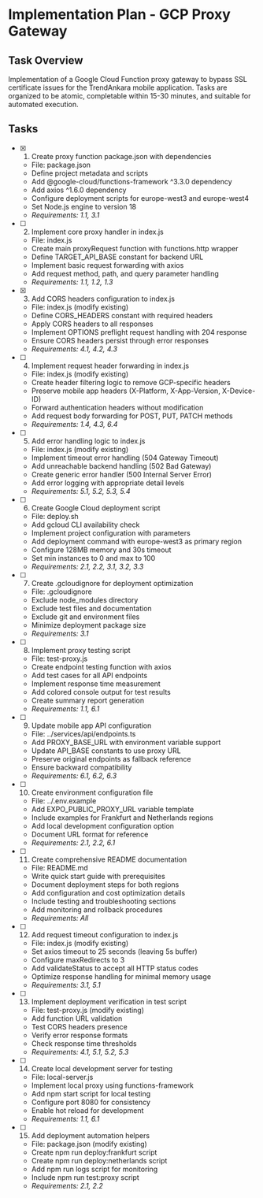 # Implementation Plan - GCP Proxy Gateway

## Task Overview
Implementation of a Google Cloud Function proxy gateway to bypass SSL certificate issues for the TrendAnkara mobile application. Tasks are organized to be atomic, completable within 15-30 minutes, and suitable for automated execution.

## Tasks

- [x] 1. Create proxy function package.json with dependencies
  - File: package.json
  - Define project metadata and scripts
  - Add @google-cloud/functions-framework ^3.3.0 dependency
  - Add axios ^1.6.0 dependency
  - Configure deployment scripts for europe-west3 and europe-west4
  - Set Node.js engine to version 18
  - _Requirements: 1.1, 3.1_

- [ ] 2. Implement core proxy handler in index.js
  - File: index.js
  - Create main proxyRequest function with functions.http wrapper
  - Define TARGET_API_BASE constant for backend URL
  - Implement basic request forwarding with axios
  - Add request method, path, and query parameter handling
  - _Requirements: 1.1, 1.2, 1.3_

- [x] 3. Add CORS headers configuration to index.js
  - File: index.js (modify existing)
  - Define CORS_HEADERS constant with required headers
  - Apply CORS headers to all responses
  - Implement OPTIONS preflight request handling with 204 response
  - Ensure CORS headers persist through error responses
  - _Requirements: 4.1, 4.2, 4.3_

- [ ] 4. Implement request header forwarding in index.js
  - File: index.js (modify existing)
  - Create header filtering logic to remove GCP-specific headers
  - Preserve mobile app headers (X-Platform, X-App-Version, X-Device-ID)
  - Forward authentication headers without modification
  - Add request body forwarding for POST, PUT, PATCH methods
  - _Requirements: 1.4, 4.3, 6.4_

- [ ] 5. Add error handling logic to index.js
  - File: index.js (modify existing)
  - Implement timeout error handling (504 Gateway Timeout)
  - Add unreachable backend handling (502 Bad Gateway)
  - Create generic error handler (500 Internal Server Error)
  - Add error logging with appropriate detail levels
  - _Requirements: 5.1, 5.2, 5.3, 5.4_

- [ ] 6. Create Google Cloud deployment script
  - File: deploy.sh
  - Add gcloud CLI availability check
  - Implement project configuration with parameters
  - Add deployment command with europe-west3 as primary region
  - Configure 128MB memory and 30s timeout
  - Set min instances to 0 and max to 100
  - _Requirements: 2.1, 2.2, 3.1, 3.2, 3.3_

- [ ] 7. Create .gcloudignore for deployment optimization
  - File: .gcloudignore
  - Exclude node_modules directory
  - Exclude test files and documentation
  - Exclude git and environment files
  - Minimize deployment package size
  - _Requirements: 3.1_

- [ ] 8. Implement proxy testing script
  - File: test-proxy.js
  - Create endpoint testing function with axios
  - Add test cases for all API endpoints
  - Implement response time measurement
  - Add colored console output for test results
  - Create summary report generation
  - _Requirements: 1.1, 6.1_

- [ ] 9. Update mobile app API configuration
  - File: ../services/api/endpoints.ts
  - Add PROXY_BASE_URL with environment variable support
  - Update API_BASE constants to use proxy URL
  - Preserve original endpoints as fallback reference
  - Ensure backward compatibility
  - _Requirements: 6.1, 6.2, 6.3_

- [ ] 10. Create environment configuration file
  - File: ../.env.example
  - Add EXPO_PUBLIC_PROXY_URL variable template
  - Include examples for Frankfurt and Netherlands regions
  - Add local development configuration option
  - Document URL format for reference
  - _Requirements: 2.1, 2.2, 6.1_

- [ ] 11. Create comprehensive README documentation
  - File: README.md
  - Write quick start guide with prerequisites
  - Document deployment steps for both regions
  - Add configuration and cost optimization details
  - Include testing and troubleshooting sections
  - Add monitoring and rollback procedures
  - _Requirements: All_

- [ ] 12. Add request timeout configuration to index.js
  - File: index.js (modify existing)
  - Set axios timeout to 25 seconds (leaving 5s buffer)
  - Configure maxRedirects to 3
  - Add validateStatus to accept all HTTP status codes
  - Optimize response handling for minimal memory usage
  - _Requirements: 3.1, 5.1_

- [ ] 13. Implement deployment verification in test script
  - File: test-proxy.js (modify existing)
  - Add function URL validation
  - Test CORS headers presence
  - Verify error response formats
  - Check response time thresholds
  - _Requirements: 4.1, 5.1, 5.2, 5.3_

- [ ] 14. Create local development server for testing
  - File: local-server.js
  - Implement local proxy using functions-framework
  - Add npm start script for local testing
  - Configure port 8080 for consistency
  - Enable hot reload for development
  - _Requirements: 1.1, 6.1_

- [ ] 15. Add deployment automation helpers
  - File: package.json (modify existing)
  - Create npm run deploy:frankfurt script
  - Create npm run deploy:netherlands script
  - Add npm run logs script for monitoring
  - Include npm run test:proxy script
  - _Requirements: 2.1, 2.2_